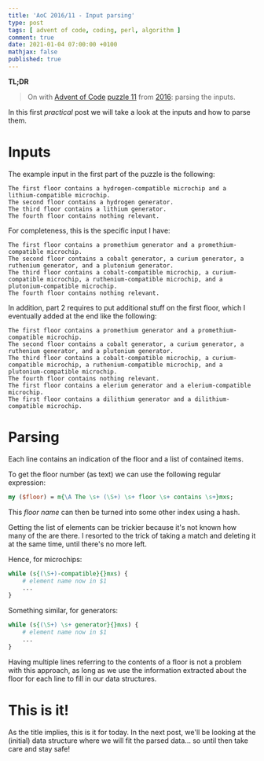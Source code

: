 ```yaml
---
title: 'AoC 2016/11 - Input parsing'
type: post
tags: [ advent of code, coding, perl, algorithm ]
comment: true
date: 2021-01-04 07:00:00 +0100
mathjax: false
published: true
---
```


**TL;DR**

> On with [Advent of Code][] [puzzle 11][p11] from [2016][aoc2016]: parsing the
> inputs.

In this first *practical* post we will take a look at the inputs and how
to parse them.

# Inputs

The example input in the first part of the puzzle is the following:

```text
The first floor contains a hydrogen-compatible microchip and a lithium-compatible microchip.
The second floor contains a hydrogen generator.
The third floor contains a lithium generator.
The fourth floor contains nothing relevant.
```

For completeness, this is the specific input I have:

```text
The first floor contains a promethium generator and a promethium-compatible microchip.
The second floor contains a cobalt generator, a curium generator, a ruthenium generator, and a plutonium generator.
The third floor contains a cobalt-compatible microchip, a curium-compatible microchip, a ruthenium-compatible microchip, and a plutonium-compatible microchip.
The fourth floor contains nothing relevant.
```

In addition, part 2 requires to put additional stuff on the first floor,
which I eventually added at the end like the following:

```text
The first floor contains a promethium generator and a promethium-compatible microchip.
The second floor contains a cobalt generator, a curium generator, a ruthenium generator, and a plutonium generator.
The third floor contains a cobalt-compatible microchip, a curium-compatible microchip, a ruthenium-compatible microchip, and a plutonium-compatible microchip.
The fourth floor contains nothing relevant.
The first floor contains a elerium generator and a elerium-compatible microchip.
The first floor contains a dilithium generator and a dilithium-compatible microchip.
```

# Parsing

Each line contains an indication of the floor and a list of contained
items.

To get the floor number (as text) we can use the following regular
expression:

```perl
my ($floor) = m{\A The \s+ (\S+) \s+ floor \s+ contains \s+}mxs;
```

This *floor name* can then be turned into some other index using a hash.

Getting the list of elements can be trickier because it's not known how
many of the are there. I resorted to the trick of taking a match and
deleting it at the same time, until there's no more left.

Hence, for microchips:

```perl
while (s{(\S+)-compatible}{}mxs) {
    # element name now in $1
    ...
}
```

Something similar, for generators:

```perl
while (s{(\S+) \s+ generator}{}mxs) {
    # element name now in $1
    ...
}
```

Having multiple lines referring to the contents of a floor is not
a problem with this approach, as long as we use the information extracted
about the floor for each line to fill in our data structures.

# This is it!

As the title implies, this is it for today. In the next post, we'll be
looking at the (initial) data structure where we will fit the parsed
data... so until then take care and stay safe!

[p11]: https://adventofcode.com/2016/day/11
[aoc2016]: https://adventofcode.com/2016/
[Advent of Code]: https://adventofcode.com/
[Perl]: https://www.perl.org/
